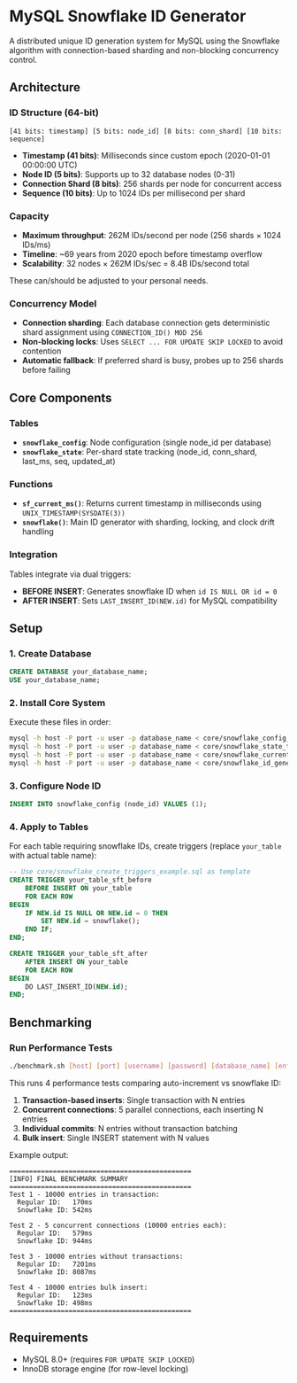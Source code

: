 # MySQL Snowflake ID Generator

A distributed unique ID generation system for MySQL using the Snowflake algorithm with connection-based sharding and non-blocking concurrency control.

## Architecture

### ID Structure (64-bit)

```
[41 bits: timestamp] [5 bits: node_id] [8 bits: conn_shard] [10 bits: sequence]
```

- **Timestamp (41 bits)**: Milliseconds since custom epoch (2020-01-01 00:00:00 UTC)
- **Node ID (5 bits)**: Supports up to 32 database nodes (0-31)
- **Connection Shard (8 bits)**: 256 shards per node for concurrent access
- **Sequence (10 bits)**: Up to 1024 IDs per millisecond per shard

### Capacity
- **Maximum throughput**: 262M IDs/second per node (256 shards × 1024 IDs/ms)
- **Timeline**: ~69 years from 2020 epoch before timestamp overflow
- **Scalability**: 32 nodes × 262M IDs/sec = 8.4B IDs/second total

These can/should be adjusted to your personal needs.

### Concurrency Model
- **Connection sharding**: Each database connection gets deterministic shard assignment using `CONNECTION_ID() MOD 256`
- **Non-blocking locks**: Uses `SELECT ... FOR UPDATE SKIP LOCKED` to avoid contention
- **Automatic fallback**: If preferred shard is busy, probes up to 256 shards before failing

## Core Components

### Tables
- **`snowflake_config`**: Node configuration (single node_id per database)
- **`snowflake_state`**: Per-shard state tracking (node_id, conn_shard, last_ms, seq, updated_at)

### Functions
- **`sf_current_ms()`**: Returns current timestamp in milliseconds using `UNIX_TIMESTAMP(SYSDATE(3))`
- **`snowflake()`**: Main ID generator with sharding, locking, and clock drift handling

### Integration
Tables integrate via dual triggers:
- **BEFORE INSERT**: Generates snowflake ID when `id IS NULL OR id = 0`
- **AFTER INSERT**: Sets `LAST_INSERT_ID(NEW.id)` for MySQL compatibility

## Setup

### 1. Create Database
```sql
CREATE DATABASE your_database_name;
USE your_database_name;
```

### 2. Install Core System
Execute these files in order:
```bash
mysql -h host -P port -u user -p database_name < core/snowflake_config_table.sql
mysql -h host -P port -u user -p database_name < core/snowflake_state_table.sql
mysql -h host -P port -u user -p database_name < core/snowflake_current_milliseconds_function.sql
mysql -h host -P port -u user -p database_name < core/snowflake_id_generator_function.sql
```

### 3. Configure Node ID
```sql
INSERT INTO snowflake_config (node_id) VALUES (1);
```

### 4. Apply to Tables
For each table requiring snowflake IDs, create triggers (replace `your_table` with actual table name):
```sql
-- Use core/snowflake_create_triggers_example.sql as template
CREATE TRIGGER your_table_sft_before
    BEFORE INSERT ON your_table
    FOR EACH ROW
BEGIN
    IF NEW.id IS NULL OR NEW.id = 0 THEN
        SET NEW.id = snowflake();
    END IF;
END;

CREATE TRIGGER your_table_sft_after
    AFTER INSERT ON your_table
    FOR EACH ROW
BEGIN
    DO LAST_INSERT_ID(NEW.id);
END;
```

## Benchmarking

### Run Performance Tests
```bash
./benchmark.sh [host] [port] [username] [password] [database_name] [entry_count]
```

This runs 4 performance tests comparing auto-increment vs snowflake ID:

1. **Transaction-based inserts**: Single transaction with N entries
2. **Concurrent connections**: 5 parallel connections, each inserting N entries
3. **Individual commits**: N entries without transaction batching
4. **Bulk insert**: Single INSERT statement with N values

Example output:

```
==============================================
[INFO] FINAL BENCHMARK SUMMARY
==============================================
Test 1 - 10000 entries in transaction:
  Regular ID:   170ms
  Snowflake ID: 542ms

Test 2 - 5 concurrent connections (10000 entries each):
  Regular ID:   579ms
  Snowflake ID: 944ms

Test 3 - 10000 entries without transactions:
  Regular ID:   7201ms
  Snowflake ID: 8087ms

Test 4 - 10000 entries bulk insert:
  Regular ID:   123ms
  Snowflake ID: 498ms
==============================================
```

## Requirements
- MySQL 8.0+ (requires `FOR UPDATE SKIP LOCKED`)
- InnoDB storage engine (for row-level locking)
